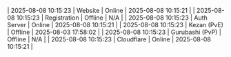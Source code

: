 | 2025-08-08 10:15:23 | Website | Online | 2025-08-08 10:15:21 |
| 2025-08-08 10:15:23 | Registration | Offline | N/A |
| 2025-08-08 10:15:23 | Auth Server | Online | 2025-08-08 10:15:21 |
| 2025-08-08 10:15:23 | Kezan (PvE) | Offline | 2025-08-03 17:58:02 |
| 2025-08-08 10:15:23 | Gurubashi (PvP) | Offline | N/A |
| 2025-08-08 10:15:23 | Cloudflare | Online | 2025-08-08 10:15:21 |
